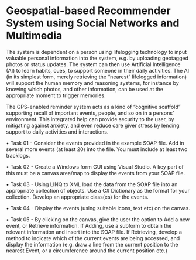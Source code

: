 # Geospatial-based Recommender System using Social Networks and Multimedia


The system is dependent on a person using lifelogging technology to input valuable personal information into the system, e.g. by uploading geotagged photos or status updates. 
The system can then use Artificial Intelligence (AI) to learn habits, cues, to support someone in their daily activities. 
The AI (in its simplest form, merely retrieving the “nearest” lifelogged information) will support the human memory and reasoning systems, for instance by knowing which photos, 
and other information, can be used at the appropriate moment to trigger memories. 

The GPS-enabled reminder system acts as a kind of “cognitive scaffold” supporting recall of important events, people, and so on in a persons’ environment. This integrated help 
can provide security to the user, by mitigating against anxiety, and even reduce care giver stress by lending support to daily activities and interactions.


• Task 01 - 
Consider the events provided in the example SOAP file. Add in several more events (at least 20) into the file. You must include at least two tracklogs.

• Task 02 - 
Create a Windows form GUI using Visual Studio. A key part of this must be a canvas area/map to display the events from your SOAP file.

• Task 03 - 
Using LINQ to XML load the data from the SOAP file into an appropriate collection of objects. Use a C# Dictionary as the format for your collection. 
Develop an appropriate class(es) for the events.

• Task 04 - 
Display the events (using suitable icons, text etc) on the canvas.

• Task 05 - 
By clicking on the canvas, give the user the option to Add a new event, or Retrieve information. If Adding, use a subform to obtain the relevant information and 
insert into the SOAP file. If Retrieving, develop a method to indicate which of the current events are being accessed, and display the information 
(e.g. draw a line from the current position to the nearest Event, or a circumference around the current position etc.)

